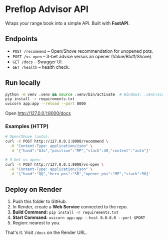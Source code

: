 
# Preflop Advisor API

Wraps your range book into a simple API.
Built with **FastAPI**.

## Endpoints
- `POST /recommend` – Open/Shove recommendation for unopened pots.
- `POST /vs-open` – 3-bet advice versus an opener (Value/Bluff/Shove).
- `GET /docs` – Swagger UI.
- `GET /health` – health check.

## Run locally

```bash
python -m venv .venv && source .venv/bin/activate  # Windows: .venv\Scripts\activate
pip install -r requirements.txt
uvicorn app:app --reload --port 8000
```

Open http://127.0.0.1:8000/docs

### Examples (HTTP)

```bash
# Open/Shove (auto):
curl -X POST http://127.0.0.1:8000/recommend \
  -H "Content-Type: application/json" \
  -d '{"hand":"AJo","position":"MP","stack":40,"context":"auto"}'

# 3-bet vs open:
curl -X POST http://127.0.0.1:8000/vs-open \
  -H "Content-Type: application/json" \
  -d '{"hand":"QQ","hero_pos":"SB","opener_pos":"MP","stack":50}'
```

## Deploy on Render

1. Push this folder to GitHub.
2. In Render, create a **Web Service** connected to the repo.
3. **Build Command:** `pip install -r requirements.txt`
4. **Start Command:** `uvicorn app:app --host 0.0.0.0 --port $PORT`
5. Region: nearest to you.

That's it. Visit `/docs` on the Render URL.
